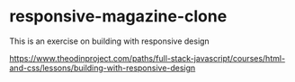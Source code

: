 # responsive-magazine-clone

This is an exercise on building with responsive design

https://www.theodinproject.com/paths/full-stack-javascript/courses/html-and-css/lessons/building-with-responsive-design
